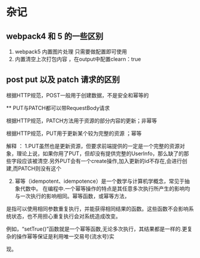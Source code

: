 # 杂记

##  webpack4 和 5 的一些区别 

1. webpack5 内置图片处理 只需要做配置即可使用 
2. 内置清空上次打包内容  ，在output中配置clearn：true 

## post put  以及 patch 请求的区别 

根据HTTP规范，POST一般用于创建数据，不是安全和幂等的

** PUT与PATCH都可以带RequestBody请求

根据HTTP规范，PATCH方法用于资源的部分内容的更新；非幂等 

根据HTTP规范，PUT用于更新某个较为完整的资源 ；幂等

解释 ： 1.PUT虽然也是更新资源，但要求前端提供的一定是一个完整的资源对象，理论上说，如果你用了PUT，但却没有提供完整的UserInfo，那么缺了的那些字段应该被清空.另外PUT会有一个create操作,加入更新的id不存在,会进行创建,而PATCH则没有这个

2. 幂等（idempotent、idempotence）是一个数学与计算机学概念，常见于抽象代数中。
在编程中.一个幂等操作的特点是其任意多次执行所产生的影响均与一次执行的影响相同。幂等函数，或幂等方法，

是指可以使用相同参数重复执行，并能获得相同结果的函数。这些函数不会影响系统状态，也不用担心重复执行会对系统造成改变。

例如，“setTrue()”函数就是一个幂等函数,无论多次执行，其结果都是一样的.更复杂的操作幂等保证是利用唯一交易号(流水号)实

现。
